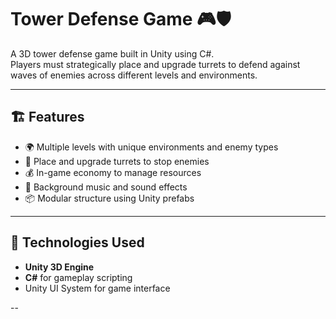 # Tower Defense Game 🎮🛡️

A 3D tower defense game built in Unity using C#.  
Players must strategically place and upgrade turrets to defend against waves of enemies across different levels and environments.

---

## 🏗️ Features

- 🌍 Multiple levels with unique environments and enemy types
- 🔫 Place and upgrade turrets to stop enemies
- 💰 In-game economy to manage resources
- 🎵 Background music and sound effects
- 📦 Modular structure using Unity prefabs

---

## 🔧 Technologies Used

- **Unity 3D Engine**
- **C#** for gameplay scripting
- Unity UI System for game interface

--
